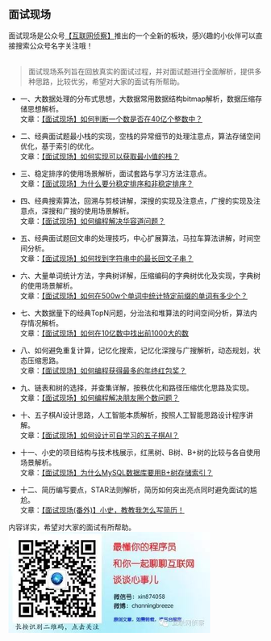 ## 面试现场

面试现场是公众号[【互联网侦察】](https://github.com/mmzsblog/blog-mmzsit/tree/master/src/image/互联网侦察.jpg)推出的一个全新的板块，感兴趣的小伙伴可以直接搜索公众号名字关注哦！
<br><br>
>面试现场系列旨在回放真实的面试过程，并对面试题进行全面解析，提供多种思路，比较优劣，希望对大家的面试有所帮助。

- 一、大数据处理的分布式思想，大数据常用数据结构bitmap解析，数据压缩存储思想解析。<br>
文章：[【面试现场】如何判断一个数是否在40亿个整数中？](https://mp.weixin.qq.com/s?__biz=MzU4NzYwNDAwMg==&mid=2247485192&idx=2&sn=74ad4a477b6391f6f1fdd9498a580bd3&chksm=fde8ce45ca9f47533bdcfa3a93b30344501d0dccd6ead6b35a16f4cac2a0297c50ad7d98f79a&scene=0#rd)

- 二、经典面试题最小栈的实现，空栈的异常细节的处理注意点，算法存储空间优化，基于索引的优化。<br>
文章：[【面试现场】如何实现可以获取最小值的栈？](https://mp.weixin.qq.com/s?__biz=MzU4NzYwNDAwMg==&mid=2247485220&idx=2&sn=46a748af6eef5d1afea0fcc0b47dc108&chksm=fde8ce69ca9f477f267718d73f054f5b117cc8dbbfbdaf20a7cdf09d4c121a130dc4224999e3&scene=0#rd)

- 三、稳定排序的使用场景解析，面试套路与学习方法注意点。<br>
文章：[【面试现场】为什么要分稳定排序和非稳定排序？](https://mp.weixin.qq.com/s?__biz=MzU4NzYwNDAwMg==&mid=2247485253&idx=3&sn=6a736f34b5d487f2247f2eead9f252ca&chksm=fde8ce08ca9f471e90d1dcd06745d50259e1c8e33bdff922ef887c01abcd9554148987195c68&scene=0#rd)

- 四、经典搜索算法，回溯与剪枝讲解，深搜的实现及注意点，广搜的实现及注意点，深搜和广搜的使用场景解析。<br>
文章：[【面试现场】如何编程解决华容道问题？](https://mp.weixin.qq.com/s?__biz=MzU4NzYwNDAwMg==&mid=2247485266&idx=2&sn=576a2d1a4750495f304e4040bdb2e068&chksm=fde8ce1fca9f47095f6e774bbe5af7577fefb44e33026c67d49339e339ba7d5ee08d6dbfb2db&scene=0#rd)

- 五、经典面试题回文串的处理技巧，中心扩展算法，马拉车算法讲解，时间空间分析。<br>
文章：[【面试现场】如何找到字符串中的最长回文子串？](https://mp.weixin.qq.com/s?__biz=MzU4NzYwNDAwMg==&mid=2247485318&idx=2&sn=71ef5fdc6034d0b9e9ed3c6574cce598&chksm=fde8cecbca9f47dd6a55d93db0eba58867f0df7d1134b9438d09980d8f8d062a806412fe8a19&scene=0#rd)

- 六、大量单词统计方法，字典树详解，压缩编码的字典树优化及实现，字典树的使用场景解析。<br>
文章：[【面试现场】如何在500w个单词中统计特定前缀的单词有多少个？](https://mp.weixin.qq.com/s?__biz=MzU4NzYwNDAwMg==&mid=2247485350&idx=2&sn=02ceeb6e0b38eebd460072cba669dcf3&chksm=fde8ceebca9f47fdb63598ffb2f5a7f83bdf9f5938f1a03f36568f1c675ee41e0ee57b82d791&scene=0#rd)

- 七、大数据量下的经典TopN问题，分治法和堆算法的时间空间分析，算法内存情况解析。<br>
文章：[【面试现场】如何在10亿数中找出前1000大的数](https://mp.weixin.qq.com/s/2FseBZigYyEZQn4NtqFZlg)

- 八、如何避免重复计算，记忆化搜索，记忆化深搜与广搜解析，动态规划，状态压缩思路。<br>
文章：[【面试现场】如何编程获得最多的年终红包奖？](https://mp.weixin.qq.com/s?__biz=MzU4NzYwNDAwMg==&mid=2247485391&idx=2&sn=b2e084d1b7bfb9d758495d80a6069651&chksm=fde8ce82ca9f4794654883c4b78293780f9dab049367a20a364f138eac729dea9326f2700c6e&scene=0#rd)

- 九、链表和树的选择，并查集详解，按秩优化和路径压缩优化思路及实现。<br>
文章：[【面试现场】如何编程解决朋友圈个数问题？](https://mp.weixin.qq.com/s?__biz=MzU4NzYwNDAwMg==&mid=2247485412&idx=2&sn=4428017b2c97518aa6ac7c1c28b08fd3&chksm=fde8cea9ca9f47bfa8065c2c61433b92b8a88d503f76b6e750229ca0a64280c626ed3da32d4f&scene=0#rd)

- 十、五子棋AI设计思路，人工智能本质解析，按照人工智能思路设计程序讲解。<br>
文章：[【面试现场】如何设计可自学习的五子棋AI？](https://mp.weixin.qq.com/s?__biz=MzU4NzYwNDAwMg==&mid=2247485424&idx=2&sn=fb8757b4f7524c113150b8952c36af86&chksm=fde8cebdca9f47ab3c86507fca3ef038b70d03ec262e12a52edb9458255d003fee92c87bb949&scene=0#rd)

- 十一、小史的项目结构与技术栈展示，红黑树、B树、B+树的比较与各自使用场景解析。<br>
文章：[【面试现场】为什么MySQL数据库要用B+树存储索引？]()

- 十二、简历编写要点，STAR法则解析，简历如何突出亮点同时避免面试的尴尬。<br>
文章：[【面试现场(番外)】小史，教教我怎么写简历！]()

内容详实，希望对大家的面试有所帮助。<br>
![image](https://github.com/mmzsblog/blog-mmzsit/blob/master/src/image/%E4%BA%92%E8%81%94%E7%BD%91%E4%BE%A6%E5%AF%9F.jpg)



